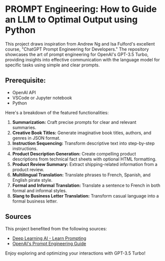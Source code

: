 # PROMPT Engineering: How to Guide an LLM to Optimal Output using Python

This project draws inspiration from Andrew Ng and Isa Fulford's excellent course, "ChatGPT Prompt Engineering for Developers." The repository showcases the art of prompt engineering for OpenAI's GPT-3.5 Turbo, providing insights into effective communication with the language model for specific tasks using simple and clear prompts. 

## Prerequisite:
- OpenAI API
- VSCode or Jupyter notebook 
- Python

Here's a breakdown of the featured functionalities:

1. **Summarization:** Craft precise prompts for clear and relevant summaries.
2. **Creative Book Titles:** Generate imaginative book titles, authors, and genres in JSON format.
3. **Instruction Sequencing:** Transform descriptive text into step-by-step instructions.
4. **Product Description Generation:** Create compelling product descriptions from technical fact sheets with optional HTML formatting.
5. **Product Review Summary:** Extract shipping-related information from a product review.
6. **Multilingual Translation:** Translate phrases to French, Spanish, and English pirate style.
7. **Formal and Informal Translation:** Translate a sentence to French in both formal and informal styles.
8. **Slang to Business Letter Translation:** Transform casual language into a formal business letter.

## Sources

This project benefited from the following sources:

- [Deep Learning AI - Learn Prompting](https://www.deeplearning.ai/)
- [OpenAI's Prompt Engineering Guide](https://platform.openai.com/docs/guides/prompt-engineering?ref=learninglab.dk)

Enjoy exploring and optimizing your interactions with GPT-3.5 Turbo!

